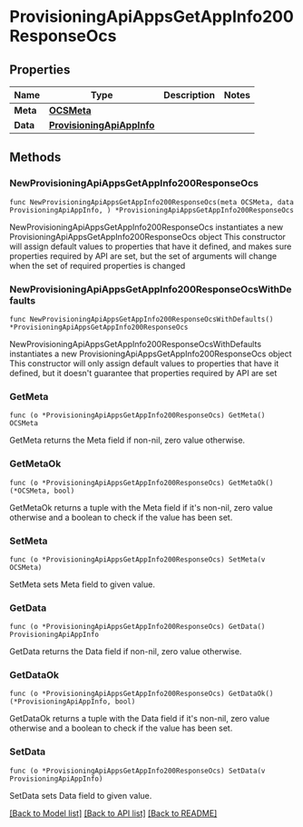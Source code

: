# ProvisioningApiAppsGetAppInfo200ResponseOcs

## Properties

Name | Type | Description | Notes
------------ | ------------- | ------------- | -------------
**Meta** | [**OCSMeta**](OCSMeta.md) |  | 
**Data** | [**ProvisioningApiAppInfo**](ProvisioningApiAppInfo.md) |  | 

## Methods

### NewProvisioningApiAppsGetAppInfo200ResponseOcs

`func NewProvisioningApiAppsGetAppInfo200ResponseOcs(meta OCSMeta, data ProvisioningApiAppInfo, ) *ProvisioningApiAppsGetAppInfo200ResponseOcs`

NewProvisioningApiAppsGetAppInfo200ResponseOcs instantiates a new ProvisioningApiAppsGetAppInfo200ResponseOcs object
This constructor will assign default values to properties that have it defined,
and makes sure properties required by API are set, but the set of arguments
will change when the set of required properties is changed

### NewProvisioningApiAppsGetAppInfo200ResponseOcsWithDefaults

`func NewProvisioningApiAppsGetAppInfo200ResponseOcsWithDefaults() *ProvisioningApiAppsGetAppInfo200ResponseOcs`

NewProvisioningApiAppsGetAppInfo200ResponseOcsWithDefaults instantiates a new ProvisioningApiAppsGetAppInfo200ResponseOcs object
This constructor will only assign default values to properties that have it defined,
but it doesn't guarantee that properties required by API are set

### GetMeta

`func (o *ProvisioningApiAppsGetAppInfo200ResponseOcs) GetMeta() OCSMeta`

GetMeta returns the Meta field if non-nil, zero value otherwise.

### GetMetaOk

`func (o *ProvisioningApiAppsGetAppInfo200ResponseOcs) GetMetaOk() (*OCSMeta, bool)`

GetMetaOk returns a tuple with the Meta field if it's non-nil, zero value otherwise
and a boolean to check if the value has been set.

### SetMeta

`func (o *ProvisioningApiAppsGetAppInfo200ResponseOcs) SetMeta(v OCSMeta)`

SetMeta sets Meta field to given value.


### GetData

`func (o *ProvisioningApiAppsGetAppInfo200ResponseOcs) GetData() ProvisioningApiAppInfo`

GetData returns the Data field if non-nil, zero value otherwise.

### GetDataOk

`func (o *ProvisioningApiAppsGetAppInfo200ResponseOcs) GetDataOk() (*ProvisioningApiAppInfo, bool)`

GetDataOk returns a tuple with the Data field if it's non-nil, zero value otherwise
and a boolean to check if the value has been set.

### SetData

`func (o *ProvisioningApiAppsGetAppInfo200ResponseOcs) SetData(v ProvisioningApiAppInfo)`

SetData sets Data field to given value.



[[Back to Model list]](../README.md#documentation-for-models) [[Back to API list]](../README.md#documentation-for-api-endpoints) [[Back to README]](../README.md)



